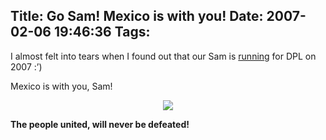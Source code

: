 Title: Go Sam! Mexico is with you!
Date: 2007-02-06 19:46:36
Tags: 
---
<p>I almost felt into tears when I found out that our Sam is <a href="http://sam2007.zoy.org/" target="_blank">running</a> for DPL on 2007 :&#8217;)

Mexico is with you, Sam!
</p>
<p align="center"><img src="http://www.damog.net/files/misc/sam2007mx.gif"/></p>
<strong>The people united, will never be defeated! </strong>
